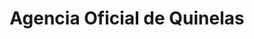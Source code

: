---
title: "Agencia Oficial de Quinelas"
url: /leandro-n-alem/agencia-oficial-de-quinelas-avenida-belgrano/
shop: lotería
---